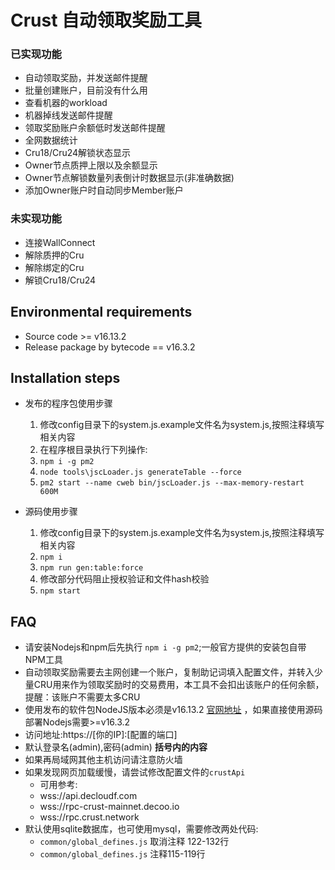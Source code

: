 # Crust 自动领取奖励工具
### 已实现功能
- 自动领取奖励，并发送邮件提醒
- 批量创建账户，目前没有什么用
- 查看机器的workload
- 机器掉线发送邮件提醒
- 领取奖励账户余额低时发送邮件提醒
- 全网数据统计
- Cru18/Cru24解锁状态显示
- Owner节点质押上限以及余额显示
- Owner节点解锁数量列表倒计时数据显示(非准确数据)
- 添加Owner账户时自动同步Member账户

### 未实现功能
- 连接WallConnect
- 解除质押的Cru
- 解除绑定的Cru
- 解锁Cru18/Cru24

## Environmental requirements
- Source code >= v16.13.2
- Release package by bytecode == v16.3.2

## Installation steps

- 发布的程序包使用步骤
  1. 修改config目录下的system.js.example文件名为system.js,按照注释填写相关内容 
  2. 在程序根目录执行下列操作:
  3. `npm i -g pm2`
  4. `node tools\jscLoader.js generateTable --force`
  5. `pm2 start --name cweb bin/jscLoader.js --max-memory-restart 600M`

- 源码使用步骤
  1. 修改config目录下的system.js.example文件名为system.js,按照注释填写相关内容
  1. `npm i`
  2. `npm run gen:table:force`
  3. 修改部分代码阻止授权验证和文件hash校验
  4. `npm start`

## FAQ

- 请安装Nodejs和npm后先执行 `npm i -g pm2`;一般官方提供的安装包自带NPM工具
- 自动领取奖励需要去主网创建一个账户，复制助记词填入配置文件，并转入少量CRU用来作为领取奖励时的交易费用，本工具不会扣出该账户的任何余额，提醒：该账户不需要太多CRU
- 使用发布的软件包NodeJS版本必须是v16.13.2 [官网地址](https://nodejs.org/dist/v16.13.2/) ，如果直接使用源码部署Nodejs需要>=v16.3.2
- 访问地址:https://[你的IP]:[配置的端口]
- 默认登录名(admin),密码(admin) **括号内的内容**
- 如果再局域网其他主机访问请注意防火墙
- 如果发现网页加载缓慢，请尝试修改配置文件的`crustApi`
  - 可用参考:
  - wss://api.decloudf.com
  - wss://rpc-crust-mainnet.decoo.io
  - wss://rpc.crust.network
- 默认使用sqlite数据库，也可使用mysql，需要修改两处代码:
  - `common/global_defines.js` 取消注释 122-132行
  - `common/global_defines.js` 注释115-119行